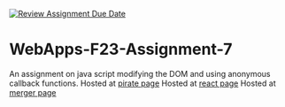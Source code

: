 [![Review Assignment Due Date](https://classroom.github.com/assets/deadline-readme-button-24ddc0f5d75046c5622901739e7c5dd533143b0c8e959d652212380cedb1ea36.svg)](https://classroom.github.com/a/Kv-XePEp)
# WebApps-F23-Assignment-7
An assignment on java script modifying the DOM and using anonymous callback functions.
Hosted at  [pirate page](https://44-563-webapps-f23.github.io/44563-webapps-f23-assignment7-S565730/pirate.html)
Hosted at  [react page](https://44-563-webapps-f23.github.io/44563-webapps-f23-assignment7-S565730/react.html)
Hosted at  [merger page](https://44-563-webapps-f23.github.io/44563-webapps-f23-assignment7-S565730/merger.html)
